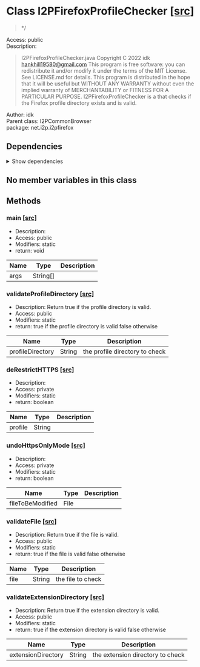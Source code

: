 # Class I2PFirefoxProfileChecker [[src]](src/java/net/i2p/i2pfirefox/I2PFirefoxProfileChecker.java)  

 > */  

Access: public  
Description:  
 > I2PFirefoxProfileChecker.java Copyright C 2022 idk <hankhill19580@gmail.com> This program is free software: you can redistribute it and/or modify it under the terms of the MIT License. See LICENSE.md for details. This program is distributed in the hope that it will be useful but WITHOUT ANY WARRANTY without even the implied warranty of MERCHANTABILITY or FITNESS FOR A PARTICULAR PURPOSE. I2PFirefoxProfileChecker is a that checks if the Firefox profile directory exists and is valid.  

Author: idk   
Parent class: I2PCommonBrowser  
package: net.i2p.i2pfirefox  

## Dependencies

<details>  
  <summary>  
    Show dependencies  
  </summary>  
  <ul>  
<li>java.io.BufferedReader</li>
<li>java.io.File</li>
<li>java.io.FileReader</li>
<li>java.io.FileWriter</li>
<li>java.io.IOException</li>
  </ul>  
</details>  

## No member variables in this class

## Methods

### main [[src]](src/java/net/i2p/i2pfirefox/I2PFirefoxProfileChecker.java#L30)

+ Description:   
+ Access: public  
+ Modifiers: static 
+ return: void  

| Name | Type | Description |  
| ----- | ----- | ----- |  
| args | String[] |  |  


### validateProfileDirectory [[src]](src/java/net/i2p/i2pfirefox/I2PFirefoxProfileChecker.java#L51)

+ Description: Return true if the profile directory is valid.   
+ Access: public  
+ Modifiers: static 
+ return: true if the profile directory is valid false otherwise   

| Name | Type | Description |  
| ----- | ----- | ----- |  
| profileDirectory | String | the profile directory to check  |  


### deRestrictHTTPS [[src]](src/java/net/i2p/i2pfirefox/I2PFirefoxProfileChecker.java#L84)

+ Description:   
+ Access: private  
+ Modifiers: static 
+ return: boolean  

| Name | Type | Description |  
| ----- | ----- | ----- |  
| profile | String |  |  


### undoHttpsOnlyMode [[src]](src/java/net/i2p/i2pfirefox/I2PFirefoxProfileChecker.java#L104)

+ Description:   
+ Access: private  
+ Modifiers: static 
+ return: boolean  

| Name | Type | Description |  
| ----- | ----- | ----- |  
| fileToBeModified | File |  |  


### validateFile [[src]](src/java/net/i2p/i2pfirefox/I2PFirefoxProfileChecker.java#L140)

+ Description: Return true if the file is valid.   
+ Access: public  
+ Modifiers: static 
+ return: true if the file is valid false otherwise   

| Name | Type | Description |  
| ----- | ----- | ----- |  
| file | String | the file to check  |  


### validateExtensionDirectory [[src]](src/java/net/i2p/i2pfirefox/I2PFirefoxProfileChecker.java#L167)

+ Description: Return true if the extension directory is valid.   
+ Access: public  
+ Modifiers: static 
+ return: true if the extension directory is valid false otherwise   

| Name | Type | Description |  
| ----- | ----- | ----- |  
| extensionDirectory | String | the extension directory to check  |  


